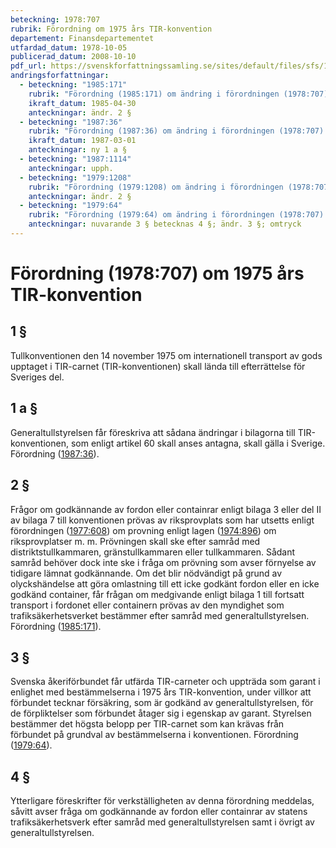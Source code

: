```yaml
---
beteckning: 1978:707
rubrik: Förordning om 1975 års TIR-konvention
departement: Finansdepartementet
utfardad_datum: 1978-10-05
publicerad_datum: 2008-10-10
pdf_url: https://svenskforfattningssamling.se/sites/default/files/sfs/1978-10/SFS1978-707.pdf
andringsforfattningar:
  - beteckning: "1985:171"
    rubrik: "Förordning (1985:171) om ändring i förordningen (1978:707) om 1975 års TIR-konvention"
    ikraft_datum: 1985-04-30
    anteckningar: ändr. 2 §
  - beteckning: "1987:36"
    rubrik: "Förordning (1987:36) om ändring i förordningen (1978:707) om 1975 års TIR-konvention"
    ikraft_datum: 1987-03-01
    anteckningar: ny 1 a §
  - beteckning: "1987:1114"
    anteckningar: upph.
  - beteckning: "1979:1208"
    rubrik: "Förordning (1979:1208) om ändring i förordningen (1978:707) om 1975 års TIR-konvention"
    anteckningar: ändr. 2 §
  - beteckning: "1979:64"
    rubrik: "Förordning (1979:64) om ändring i förordningen (1978:707) om 1975 års TIR-konvention"
    anteckningar: nuvarande 3 § betecknas 4 §; ändr. 3 §; omtryck
---
```


# Förordning (1978:707) om 1975 års TIR-konvention

## 1 §

Tullkonventionen den 14 november 1975 om internationell transport av gods upptaget i TIR-carnet (TIR-konventionen) skall lända till efterrättelse för Sveriges del.

## 1 a §

Generaltullstyrelsen får föreskriva att sådana ändringar i bilagorna till TIR-konventionen, som enligt artikel 60 skall anses antagna, skall gälla i Sverige. Förordning ([1987:36](https://selex.se/eli/sfs/1987/36)).

## 2 §

Frågor om godkännande av fordon eller containrar enligt bilaga 3 eller del II av bilaga 7 till konventionen prövas av riksprovplats som har utsetts enligt förordningen ([1977:608](https://selex.se/eli/sfs/1977/608)) om provning enligt lagen ([1974:896](https://selex.se/eli/sfs/1974/896)) om riksprovplatser m. m. Prövningen skall ske efter samråd med distriktstullkammaren, gränstullkammaren eller tullkammaren. Sådant samråd behöver dock inte ske i fråga om prövning som avser förnyelse av tidigare lämnat godkännande. Om det blir nödvändigt på grund av olyckshändelse att göra omlastning till ett icke godkänt fordon eller en icke godkänd container, får frågan om medgivande enligt bilaga 1 till fortsatt transport i fordonet eller containern prövas av den myndighet som trafiksäkerhetsverket bestämmer efter samråd med generaltullstyrelsen. Förordning ([1985:171](https://selex.se/eli/sfs/1985/171)).

## 3 §

Svenska åkeriförbundet får utfärda TIR-carneter och uppträda som garant i enlighet med bestämmelserna i 1975 års TIR-konvention, under villkor att förbundet tecknar försäkring, som är godkänd av generaltullstyrelsen, för de förpliktelser som förbundet åtager sig i egenskap av garant. Styrelsen bestämmer det högsta belopp per TIR-carnet som kan krävas från förbundet på grundval av bestämmelserna i konventionen. Förordning ([1979:64](https://selex.se/eli/sfs/1979/64)).

## 4 §

Ytterligare föreskrifter för verkställigheten av denna förordning meddelas, såvitt avser fråga om godkännande av fordon eller containrar av statens trafiksäkerhetsverk efter samråd med generaltullstyrelsen samt i övrigt av generaltullstyrelsen.
